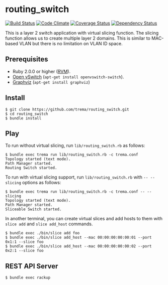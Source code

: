 routing_switch
==============
[![Build Status](http://img.shields.io/travis/trema/routing_switch/develop.svg?style=flat)][travis]
[![Code Climate](http://img.shields.io/codeclimate/github/trema/routing_switch.svg?style=flat)][codeclimate]
[![Coverage Status](http://img.shields.io/codeclimate/coverage/github/trema/routing_switch.svg?style=flat)][codeclimate]
[![Dependency Status](http://img.shields.io/gemnasium/trema/routing_switch.svg?style=flat)][gemnasium]

This is a layer 2 switch application with virtual slicing
function. The slicing function allows us to create multiple layer 2
domains. This is similar to MAC-based VLAN but there is no limitation
on VLAN ID space.

[travis]: http://travis-ci.org/trema/routing_switch
[codeclimate]: https://codeclimate.com/github/trema/routing_switch
[gemnasium]: https://gemnasium.com/trema/routing_switch


Prerequisites
-------------

* Ruby 2.0.0 or higher ([RVM][rvm]).
* [Open vSwitch][openvswitch] (`apt-get install openvswitch-switch`).
* [Graphviz][graphviz] (`apt-get install graphviz`)

[rvm]: https://rvm.io/
[openvswitch]: https://openvswitch.org/
[graphviz]: http://www.graphviz.org/


Install
-------

```
$ git clone https://github.com/trema/routing_switch.git
$ cd routing_switch
$ bundle install
```


Play
----

To run without virtual slicing, run
`lib/routing_switch.rb` as follows:

```
$ bundle exec trema run lib/routing_switch.rb -c trema.conf
Topology started (text mode).
Path Manager started.
Routing Switch started.
```

To run with virtual slicing support, run
`lib/routing_switch.rb` with `-- --slicing` options as
follows:

```
$ bundle exec trema run lib/routing_switch.rb -c trema.conf -- --slicing
Topology started (text mode).
Path Manager started.
Sliceable Switch started.
```

In another terminal, you can create virtual slices and add hosts to
them with `slice add` and `slice add_host` commands.

```
$ bundle exec ./bin/slice add foo
$ bundle exec ./bin/slice add_host --mac 00:00:00:00:00:01 --port 0x1:1 --slice foo
$ bundle exec ./bin/slice add_host --mac 00:00:00:00:00:02 --port 0x2:1 --slice foo
```


REST API Server
---------------

```
$ bundle exec rackup
```

